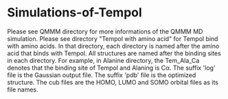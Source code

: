 # Simulations-of-Tempol
Please see QMMM directory for more informations of the QMMM MD simulation.
Please see directory "Tempol with amino acid" for Tempol bind with amino acids. In that directory, each directory is named after the amino acid that binds with Tempol. All structures are named after the binding sites in each directory. For example, in Alanine directory, the Tem_Ala_Ca denotes that the binding site of Tempol and Alaning is Cα. The suffix 'log' file is the Gaussian output file. The suffix 'pdb' file is the optimized structure. The cub files are the HOMO, LUMO and SOMO orbital files as its file names.
